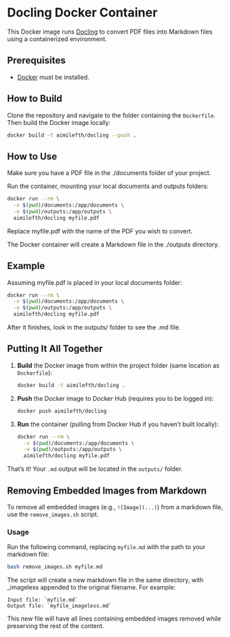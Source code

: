 # Docling Docker Container

This Docker image runs [Docling](https://pypi.org/project/docling/) to convert PDF files into Markdown files using a containerized environment.

## Prerequisites

- [Docker](https://docs.docker.com/get-docker/) must be installed.

## How to Build

Clone the repository and navigate to the folder containing the `Dockerfile`. Then build the Docker image locally:

```bash
docker build -t aimilefth/docling --push .
```

## How to Use

Make sure you have a PDF file in the ./documents folder of your project.

 Run the container, mounting your local documents and outputs folders:

```bash
docker run --rm \
  -v $(pwd)/documents:/app/documents \
  -v $(pwd)/outputs:/app/outputs \
  aimilefth/docling myfile.pdf
```

Replace myfile.pdf with the name of the PDF you wish to convert.

The Docker container will create a Markdown file in the ./outputs directory.

## Example

Assuming myfile.pdf is placed in your local documents folder:

```bash
docker run --rm \
  -v $(pwd)/documents:/app/documents \
  -v $(pwd)/outputs:/app/outputs \
  aimilefth/docling myfile.pdf
```

After it finishes, look in the outputs/ folder to see the .md file.


## Putting It All Together

1.  **Build** the Docker image from within the project folder (same location as `Dockerfile`):
    ```bash
    docker build -t aimilefth/docling .
    ```

2.  **Push** the Docker image to Docker Hub (requires you to be logged in):
    ```bash
    docker push aimilefth/docling
    ```

3.  **Run** the container (pulling from Docker Hub if you haven’t built locally):
    ```bash
    docker run --rm \
      -v $(pwd)/documents:/app/documents \
      -v $(pwd)/outputs:/app/outputs \
      aimilefth/docling myfile.pdf
    ```

That’s it! Your `.md` output will be located in the `outputs/` folder.

## Removing Embedded Images from Markdown

To remove all embedded images (e.g., `![Image](...)`) from a markdown file, use the `remove_images.sh` script.

### Usage

Run the following command, replacing `myfile.md` with the path to your markdown file:

```bash
bash remove_images.sh myfile.md
```

The script will create a new markdown file in the same directory, with _imageless appended to the original filename. For example:

    Input file: `myfile.md`
    Output file: `myfile_imageless.md`

This new file will have all lines containing embedded images removed while preserving the rest of the content.